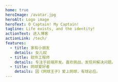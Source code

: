 ```yaml
---
home: true
heroImage: /avatar.jpg
heroAlt: Logo image
heroText: O Captain! My Captain!
tagline: Life exists, and the identity!
actionText: 进入博客
actionLink: /tech/
features:
  - title: 家有小朋友
    details: 女儿奴
  - title: 软件工程师
    details: 专注于前端开发。喜欢挑战，发现并解决问题。
  - title: 网球爱好者
    details: 因《网球王子》爱上网球，有球必应。
---
```

